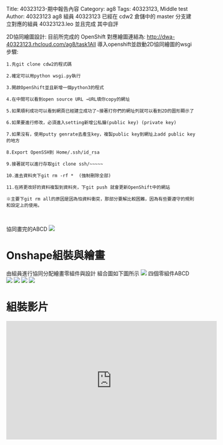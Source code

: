 Title: 40323123-期中報告內容
Category: ag8
Tags: 40323123, Middle test
Author: 40323123
ag8 組員 40323123 已經在 cdw2 倉儲中的 master 分支建立對應的組員 40323123.leo 並且完成 其中自評

2D協同繪圖設計:
目前所完成的 OpenShift 對應繪圖連結為: <a href="http://dwa-40323123.rhcloud.com/ag8/task1All">http://dwa-40323123.rhcloud.com/ag8/task1All</a>
導入openshift並啟動2D協同繪圖的wsgi
步驟:
~~~script
1.先git clone cdw2的程式碼

2.確定可以用python wsgi.py執行

3.開啟OpenShift並且新增一個python3的程式

4.在中間可以看到open source URL →URL填你copy的網址

5.如果順利成功可以看到網頁已經建立成功了~接著打你們的網址列就可以看到2D的圖形顯示了

6.如果要進行修改，必須進入setting新增公私鑰(public key) (private key)

7.如果沒有，使用putty genrate去產生key，複製public key到網址上add public key的地方

8.Export OpenSSH到 Home/.ssh/id_rsa

9.接著就可以進行存取git clone ssh/~~~~~

10.進去資料夾下git rm -rf *  (強制刪除全部)

11.在將更改好的資料複製到資料夾，下git push 就會更新OpenShift中的網站

※主要下git rm all的原因是因為怕資料衝突，那部分要解比較困難，因為有些要遵守的規則和設定上的使用。

~~~
<br />


協同畫完的ABCD
<img src="./../files/ag8Files/2Ddwaring.png">

<!-- PELICAN_END_SUMMARY -->
Onshape組裝與繪畫
============
由組員進行協同分配繪畫零組件與設計
組合圖如下圖所示
<img src="./../files/ag8Files/Onshape_assamble.png">
四個零組件ABCD
<img src="./../files/ag8Files/Onshape_assamble_a.png">
<img src="./../files/ag8Files/Onshape_assamble_b.png">
<img src="./../files/ag8Files/Onshape_assamble_c.png">
<img src="./../files/ag8Files/Onshape_assamble_d.png">

組裝影片
============
<iframe width="560" height="315" src="https://www.youtube.com/embed/1TnbR-ICf2E" frameborder="0" allowfullscreen></iframe>






